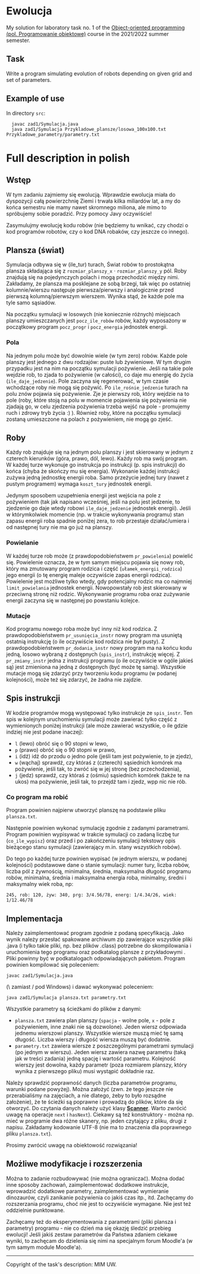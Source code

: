 # Ewolucja

My solution for laboratory task no. 1 of the [Object-oriented programming (pol. Programowanie obiektowe)](https://usosweb.mimuw.edu.pl/kontroler.php?_action=katalog2/przedmioty/pokazPrzedmiot&prz_kod=1000-212cPO) course in the 2021/2022 summer semester.

## Task

Write a program simulating evolution of robots depending on given grid and set of parameters.

## Example of use

In directory `src`:

```
  javac zad1/Symulacja.java
  java zad1/Symulacja Przykladowe_plansze/losowa_100x100.txt Przykladowe_parametry/parametry.txt
```

# Full description in polish

## Wstęp

W tym zadaniu zajmiemy się ewolucją. Wprawdzie ewolucja miała do dyspozycji całą powierzchnię
Ziemi i trwała kilka miliardów lat, a my do końca semestru nie mamy nawet skromnego miliona, ale
mimo to spróbujemy sobie poradzić. Przy pomocy Javy oczywiście!

Zasymulujmy ewolucję kodu robów (nie będziemy tu wnikać, czy chodzi o kod programów robotów,
czy o kod DNA robaków, czy jeszcze co innego).

## Plansza (świat)

Symulacja odbywa się w (ile_tur) turach, Świat robów to prostokątna plansza składająca się z
`rozmiar_planszy_x` $\cdot$ `rozmiar_planszy_y` pól. Roby znajdują się na pojedynczych polach i mogą
przechodzić między nimi. Zakładamy, że plansza ma posklejane ze sobą brzegi, tak więc po ostatniej
kolumnie/wierszu następuje pierwsza/pierwszy i analogicznie przed pierwszą kolumną/pierwszym
wierszem. Wynika stąd, że każde pole ma tyle samo sąsiadów.

Na początku symulacji w losowych (nie koniecznie różnych) miejscach planszy umieszczanych jest
`pocz_ile_robów` robów, każdy wyposażony w początkowy program `pocz_progr` i `pocz_energia`
jednostek energii.

### Pola

Na jednym polu może być dowolnie wiele (w tym zero) robów. Każde pole planszy jest jednego z dwu
rodzajów: puste lub żywieniowe. W tym drugim przypadku jest na nim na początku symulacji
pożywienie. Jeśli na takie pole wejdzie rob, to zjada to pożywienie (w całości), co daje mu energię do
życia (`ile_daje_jedzenie`). Pole zaczyna się regenerować, w tym czasie wchodzące roby nie mogą się
pożywić. Po `ile_rośnie_jedzenie` turach na polu znów pojawia się pożywienie. Zje je pierwszy rob,
który wejdzie na to pole (roby, które stoją na polu w momencie pojawienia się pożywienia nie zjadają
go, w celu zjedzenia pożywienia trzeba wejść na pole - promujemy ruch i zdrowy tryb życia :) ).
Również roby, które na początku symulacji zostaną umieszczone na polach z pożywieniem, nie mogą
go zjeść.

## Roby

Każdy rob znajduje się na jednym polu planszy i jest skierowany w jednym z czterech kierunków
(góra, prawo, dól, lewo). Każdy rob ma swój program. W każdej turze wykonuje go instrukcja po
instrukcji (p. spis instrukcji) do końca (chyba że skończy mu się energia). Wykonanie każdej instrukcji
zużywa jedną jednostkę energii roba. Samo przeżycie jednej tury (nawet z pustym programem)
wymaga `koszt_tury` jednostek energii.

Jedynym sposobem uzupełnienia energii jest wejścia na pole z pożywieniem (tak jak napisano
wcześniej, jeśli na polu jest jedzenie, to zjedzenie go daje wtedy robowi `ile_daje_jedzenie` jednostek
energii). Jeśli w którymkolwiek momencie (np. w trakcie wykonywania programu) stan zapasu energii
roba spadnie poniżej zera, to rob przestaje działać/umiera i od następnej tury nie ma go już na
planszy.

### Powielanie

W każdej turze rob może (z prawdopodobieństwem `pr_powielenia`) powielić się. Powielenie oznacza,
że w tym samym miejscu pojawia się nowy rob, który ma zmutowany program rodzica i część
(`ułamek_energii_rodzica`) jego energii (o tę energię maleje oczywiście zapas energii rodzica).
Powielenie jest możliwe tylko wtedy, gdy potencjalny rodzic ma co najmniej `limit_powielania` jednostek
energii. Nowopowstały rob jest skierowany w przeciwną stronę niż rodzic. Wykonywanie programu
roba oraz zużywanie energii zaczyna się w następnej po powstaniu kolejce.

### Mutacje

Kod programu nowego roba może być inny niż kod rodzica. Z prawdopodobieństwem
`pr_usunięcia_instr` nowy program ma usuniętą ostatnią instrukcję (o ile oczywiście kod rodzica nie był
pusty). Z prawdopodobieństwem `pr_dodania_instr` nowy program ma na końcu kodu jedną, losowo
wybraną z dostępnych (`spis_instr`), instrukcję więcej. Z `pr_zmiany_instr` jedna z instrukcji programu (o
ile oczywiście w ogóle jakieś są) jest zmieniona na jedną z dostępnych (być może tę samą). Wszystkie
mutacje mogą się zdarzyć przy tworzeniu kodu programu (w podanej kolejności), może też się
zdarzyć, że żadna nie zajdzie.

## Spis instrukcji

W kodzie programów mogą występować tylko instrukcje ze `spis_instr`. Ten spis w kolejnym
uruchomieniu symulacji może zawierać tylko część z wymienionych poniżej instrukcji (ale może
zawierać wszystkie, o ile gdzie indziej nie jest podane inaczej):
- `l` (lewo) obróć się o 90 stopni w lewo,
- `p` (prawo) obróć się o 90 stopni w prawo,
- `i` (idź) idź do przodu o jedno pole (jeśli tam jest pożywienie, to je zjedz),
- `w` (wąchaj) sprawdź, czy któraś z (czterech) sąsiednich komórek ma pożywienie, jeśli tak, to
zwróć się w jej stronę (bez przechodzenia),
- `j` (jedz) sprawdź, czy któraś z (ośmiu) sąsiednich komórek (także te na ukos) ma pożywienie,
jeśli tak, to przejdź tam i zjedz, wpp nic nie rób.

### Co program ma robić

Program powinien najpierw utworzyć planszę na podstawie pliku `plansza.txt`.

Następnie powinien wykonać symulację zgodnie z zadanymi parametrami. Program powinien
wypisywać w trakcie symulacji co zadaną liczbę tur (`co_ile_wypisz`) oraz przed i po zakończeniu
symulacji tekstowy opis bieżącego stanu symulacji (zawierający m.in. stany wszystkich robów).

Do tego po każdej turze powinien wypisać (w jednym wierszu, w podanej kolejności) podstawowe
dane o stanie symulacji: numer tury, liczba robów, liczba pól z żywnością, minimalna, średnia,
maksymalna długość programu robów, minimalna, średnia i maksymalna energia roba, minimalny,
średni i maksymalny wiek roba, np:

```
245, rob: 120, żyw: 340, prg: 3/4.56/78, energ: 1/4.34/26, wiek: 1/12.46/78
```

## Implementacja

Należy zaimplementować program zgodnie z podaną specyfikacją. Jako wynik należy przesłać spakowane
archiwum zip zawierające wszystkie pliki .java (i tylko takie pliki, np. bez plików .class) potrzebne do
skompilowania i uruchomienia tego programu oraz podkatalog plansze z przykładowymi . Pliki powinny być
w podkatalogach odpowiadających pakietom. Program powinien kompilować się poleceniem:
```
javac zad1/Symulacja.java
```
(\ zamiast / pod Windows) i dawać wykonywać poleceniem:
```
java zad1/Symulacja plansza.txt parametry.txt
```

Wszystkie parametry są ścieżkami do plików z danymi:
- `plansza.txt` zawiera plan planszy (`spacja` - wolne pole, `x` - pole z pożywieniem, inne znaki nie są
dozwolone). Jeden wiersz odpowiada jednemu wierszowi planszy. Wszystkie wiersze muszą mieć
tę samą długość. Liczba wierszy i długość wiersza muszą być dodatnie.
- `parametry.txt` zawiera wiersze z poszczególnymi parametrami symulacji (po jednym w wierszu).
Jeden wiersz zawiera nazwę parametru (taką jak w treści zadania) jedną spację i wartość
parametru. Kolejność wierszy jest dowolna, każdy parametr (poza rozmiarem planszy, który wynika
z pierwszego pliku) musi wystąpić dokładnie raz.

Należy sprawdzić poprawność danych (liczba parametrów programu, warunki podane powyżej). Można
założyć (zwn. że tego jeszcze nie przerabialiśmy na zajęciach, a nie dlatego, żeby to było rozsądne
założenie), że te ścieżki są poprawne i prowadzą do plików, które da się otworzyć. Do czytania danych
należy użyć klasy [**Scanner**](https://docs.oracle.com/en/java/javase/16/docs/api/java.base/java/util/Scanner.html). Warto zwrócić uwagę na operacje `next` i `hasNext`). Ciekawy są też konstruktory - można np. mieć w programie dwa różne skanery, np. jeden czytający z pliku, drugi z napisu.
Zakładamy kodowanie UTF-8 (nie ma to znaczenia dla poprawnego pliku `plansza.txt`).

Prosimy zwrócić uwagę na obiektowość rozwiązania!

## Możliwe modyfikacje i rozszerzenia

Można to zadanie rozbudowywać (nie można ograniczać). Można dodać inne sposoby zachowań,
zaimplementować dodatkowe instrukcje, wprowadzić dodatkowe parametry, zaimplementować
wymieranie dinozaurów, czyli zanikanie pożywienia co jakiś czas itp., itd. Zachęcamy do rozszerzania
programu, choć nie jest to oczywiście wymagane. Nie jest też oddzielnie punktowane.

Zachęcamy też do eksperymentowania z parametrami (pliki plansza i parametry) programu - nie co
dzień ma się okazję śledzić przebieg ewolucji! Jeśli jakiś zestaw parametrów da Państwa zdaniem
ciekawe wyniki, to zachęcam do dzielenia się nimi na specjalnym forum Moodle'a (w tym samym
module Moodle'a).

---
Copyright of the task's description: MIM UW.
